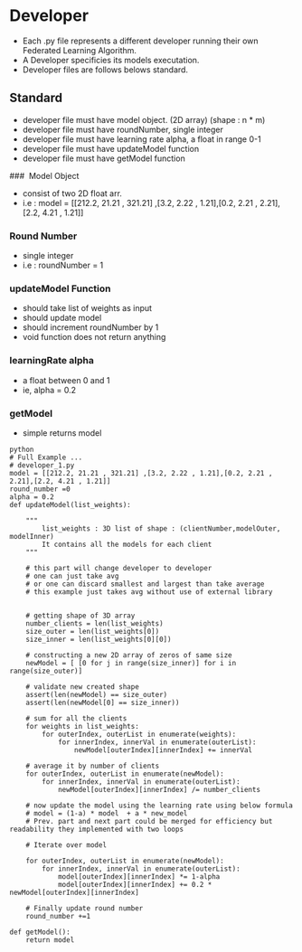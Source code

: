 # Developer

- Each .py file represents a different developer running their own Federated Learning Algorithm.
- A Developer specificies its models executation.
- Developer files are follows belows standard.

## Standard

- developer file must have model object. (2D array) (shape : n * m)
- developer file must have roundNumber, single integer
- developer file must have learning rate alpha, a float in range 0-1
- developer file must have updateModel function
- developer file must have getModel function

###  Model Object

- consist of two 2D float arr.
- i.e : model = [[212.2, 21.21 , 321.21] ,[3.2, 2.22 , 1.21],[0.2, 2.21 , 2.21],[2.2, 4.21 , 1.21]]


### Round Number 

- single integer
- i.e : roundNumber  = 1

### updateModel Function
- should take list of weights as input
- should update model
- should increment roundNumber by 1
- void function does not return anything

### learningRate alpha
- a float between 0 and 1
- ie, alpha = 0.2
### getModel
- simple returns model


```
python
# Full Example ...
# developer_1.py
model = [[212.2, 21.21 , 321.21] ,[3.2, 2.22 , 1.21],[0.2, 2.21 , 2.21],[2.2, 4.21 , 1.21]]
round_number =0
alpha = 0.2
def updateModel(list_weights):

    """ 
        list_weights : 3D list of shape : (clientNumber,modelOuter, modelInner)
        It contains all the models for each client
    """

    # this part will change developer to developer
    # one can just take avg
    # or one can discard smallest and largest than take average
    # this example just takes avg without use of external library


    # getting shape of 3D array
    number_clients = len(list_weights)
    size_outer = len(list_weights[0])
    size_inner = len(list_weights[0][0])

    # constructing a new 2D array of zeros of same size
    newModel = [ [0 for j in range(size_inner)] for i in range(size_outer)]
    
    # validate new created shape
    assert(len(newModel) == size_outer)
    assert(len(newModel[0] == size_inner))

    # sum for all the clients
    for weights in list_weights:
        for outerIndex, outerList in enumerate(weights):
            for innerIndex, innerVal in enumerate(outerList):
                newModel[outerIndex][innerIndex] += innerVal

    # average it by number of clients
    for outerIndex, outerList in enumerate(newModel):
        for innerIndex, innerVal in enumerate(outerList):
            newModel[outerIndex][innerIndex] /= number_clients
    
    # now update the model using the learning rate using below formula
    # model = (1-a) * model  + a * new_model
    # Prev. part and next part could be merged for efficiency but readability they implemented with two loops

    # Iterate over model

    for outerIndex, outerList in enumerate(newModel):
        for innerIndex, innerVal in enumerate(outerList):
            model[outerIndex][innerIndex] *= 1-alpha
            model[outerIndex][innerIndex] += 0.2 * newModel[outerIndex][innerIndex]

    # Finally update round number
    round_number +=1

def getModel():
    return model

```